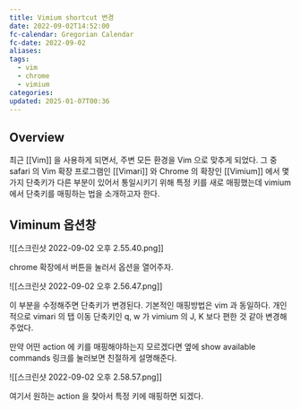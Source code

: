```yaml
---
title: Vimium shortcut 변경
date: 2022-09-02T14:52:00
fc-calendar: Gregorian Calendar
fc-date: 2022-09-02
aliases: 
tags:
  - vim
  - chrome
  - vimium
categories: 
updated: 2025-01-07T00:36
---
```


## Overview

최근 [[Vim]] 을 사용하게 되면서, 주변 모든 환경을 Vim 으로 맞추게 되었다. 그 중 safari 의 Vim 확장 프로그램인 [[Vimari]] 와 Chrome 의 확장인 [[Vimium]] 에서 몇가지 단축키가 다른 부분이 있어서 통일시키기 위해 특정 키를 새로 매핑했는데 vimium 에서 단축키를 매핑하는 법을 소개하고자 한다.

## Viminum 옵션창

![[스크린샷 2022-09-02 오후 2.55.40.png]]

chrome 확장에서 버튼을 눌러서 옵션을 열어주자.

![[스크린샷 2022-09-02 오후 2.56.47.png]]

이 부분을 수정해주면 단축키가 변경된다. 기본적인 매핑방법은 vim 과 동일하다. 개인적으로 vimari 의 탭 이동 단축키인 q, w 가 vimium 의 J, K 보다 편한 것 같아 변경해주었다.

만약 어떤 action 에 키를 매핑해야하는지 모르겠다면 옆에 show available commands 링크를 눌러보면 친절하게 설명해준다.

![[스크린샷 2022-09-02 오후 2.58.57.png]]

여기서 원하는 action 을 찾아서 특정 키에 매핑하면 되겠다.
